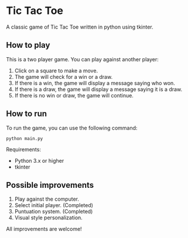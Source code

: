 # Tic Tac Toe

A classic game of Tic Tac Toe written in python using tkinter.

## How to play

This is a two player game. You can play against another player:

1. Click on a square to make a move.
2. The game will check for a win or a draw.
3. If there is a win, the game will display a message saying who won.
4. If there is a draw, the game will display a message saying it is a draw.
5. If there is no win or draw, the game will continue.

## How to run

To run the game, you can use the following command:

```
python main.py
```

Requirements:

- Python 3.x or higher
- tkinter

## Possible improvements

1. Play against the computer.
2. Select initial player. (Completed)
3. Puntuation system. (Completed)
4. Visual style personalization.

All improvements are welcome!

